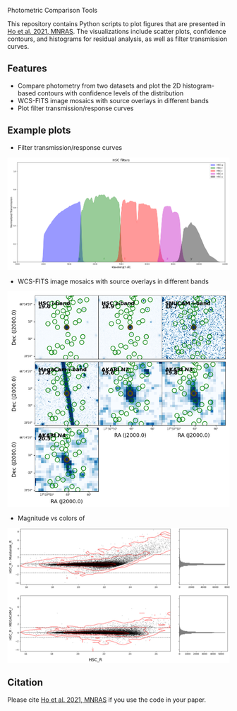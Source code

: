  Photometric Comparison Tools

This repository contains Python scripts to plot figures that are presented in [Ho et al. 2021, MNRAS](https://academic.oup.com/mnras/article/502/1/140/6122898?login=false). The visualizations include scatter plots, confidence contours, and histograms for residual analysis, as well as filter transmission curves.

## Features

- Compare photometry from two datasets and plot the 2D histogram-based contours with confidence levels of the distribution
- WCS-FITS image mosaics with source overlays in different bands
- Plot filter transmission/response curves

## Example plots
- Filter transmission/response curves  
<img src="plots/filter_response_example.png" alt="filter_response_example" width="800">  

- WCS-FITS image mosaics with source overlays in different bands  
<img src="plots/fits_input_example_plot.png" alt="fits_input_example_plot" width="800">

- Magnitude vs colors of 
<img src="plots/mag_color_outlier_example_plot.png" alt="mag_color_outlier_example_plot" width="800">  

## Citation
Please cite [Ho et al. 2021, MNRAS](https://academic.oup.com/mnras/article/502/1/140/6122898?login=false) if you use the code in your paper.
